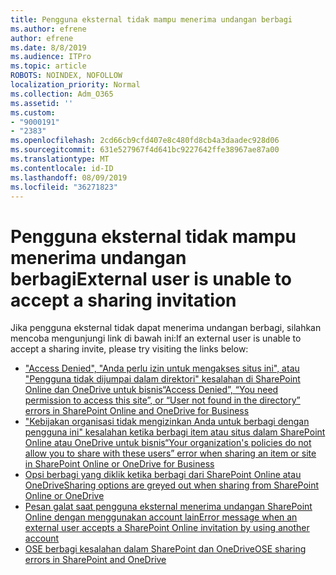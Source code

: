 ```yaml
---
title: Pengguna eksternal tidak mampu menerima undangan berbagi
ms.author: efrene
author: efrene
ms.date: 8/8/2019
ms.audience: ITPro
ms.topic: article
ROBOTS: NOINDEX, NOFOLLOW
localization_priority: Normal
ms.collection: Adm_O365
ms.assetid: ''
ms.custom:
- "9000191"
- "2383"
ms.openlocfilehash: 2cd66cb9cfd407e8c480fd8cb4a3daadec928d06
ms.sourcegitcommit: 631e527967f4d641bc9227642ffe38967ae87a00
ms.translationtype: MT
ms.contentlocale: id-ID
ms.lasthandoff: 08/09/2019
ms.locfileid: "36271823"
---
```

# <a name="external-user-is-unable-to-accept-a-sharing-invitation"></a><span data-ttu-id="82b89-102">Pengguna eksternal tidak mampu menerima undangan berbagi</span><span class="sxs-lookup"><span data-stu-id="82b89-102">External user is unable to accept a sharing invitation</span></span>

<span data-ttu-id="82b89-103">Jika pengguna eksternal tidak dapat menerima undangan berbagi, silahkan mencoba mengunjungi link di bawah ini:</span><span class="sxs-lookup"><span data-stu-id="82b89-103">If an external user is unable to accept a sharing invite, please try visiting the links below:</span></span> 

- [<span data-ttu-id="82b89-104">"Access Denied", "Anda perlu izin untuk mengakses situs ini", atau "Pengguna tidak dijumpai dalam direktori" kesalahan di SharePoint Online dan OneDrive untuk bisnis</span><span class="sxs-lookup"><span data-stu-id="82b89-104">“Access Denied”, “You need permission to access this site”, or “User not found in the directory” errors in SharePoint Online and OneDrive for Business</span></span>](https://docs.microsoft.com/sharepoint/support/administration/access-denied-or-need-permission-error-sharepoint-online-or-onedrive-for-business)
- [<span data-ttu-id="82b89-105">"Kebijakan organisasi tidak mengizinkan Anda untuk berbagi dengan pengguna ini" kesalahan ketika berbagi item atau situs dalam SharePoint Online atau OneDrive untuk bisnis</span><span class="sxs-lookup"><span data-stu-id="82b89-105">“Your organization's policies do not allow you to share with these users” error when sharing an item or site in SharePoint Online or OneDrive for Business</span></span>](https://docs.microsoft.com/sharepoint/support/administration/organization-policies-do-not-allow-you-to-share-with-users-error)
- [<span data-ttu-id="82b89-106">Opsi berbagi yang diklik ketika berbagi dari SharePoint Online atau OneDrive</span><span class="sxs-lookup"><span data-stu-id="82b89-106">Sharing options are greyed out when sharing from SharePoint Online or OneDrive</span></span>](https://docs.microsoft.com/sharepoint/support/administration/sharing-options-grayed-out-when-sharing-from-sharepoint-online-or-onedrive)
- [<span data-ttu-id="82b89-107">Pesan galat saat pengguna eksternal menerima undangan SharePoint Online dengan menggunakan account lain</span><span class="sxs-lookup"><span data-stu-id="82b89-107">Error message when an external user accepts a SharePoint Online invitation by using another account</span></span>](https://support.office.com/article/Error-message-when-an-external-user-accepts-a-SharePoint-Online-invitation-by-using-another-account-f0d34413-ea7c-42c7-a485-c4e5d421e5f0-)
- [<span data-ttu-id="82b89-108">OSE berbagi kesalahan dalam SharePoint dan OneDrive</span><span class="sxs-lookup"><span data-stu-id="82b89-108">OSE sharing errors in SharePoint and OneDrive</span></span>](https://docs.microsoft.com/sharepoint/sharepoint-onedrive-error-message)




